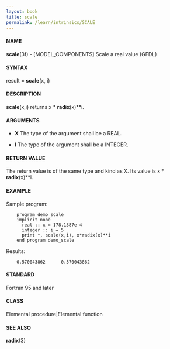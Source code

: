 ```yaml
---
layout: book
title: scale
permalink: /learn/intrinsics/SCALE
---
```

#### NAME

__scale__(3f) - \[MODEL\_COMPONENTS\] Scale a real value
(GFDL)

#### SYNTAX

result = __scale__(x, i)

#### DESCRIPTION

__scale__(x,i) returns x \* __radix__(x)\*\*i.

#### ARGUMENTS

  - __X__
    The type of the argument shall be a REAL.

  - __I__
    The type of the argument shall be a INTEGER.

#### RETURN VALUE

The return value is of the same type and kind as X. Its value is x \*
__radix__(x)\*\*i.

#### EXAMPLE

Sample program:

```
    program demo_scale
    implicit none
      real :: x = 178.1387e-4
      integer :: i = 5
      print *, scale(x,i), x*radix(x)**i
    end program demo_scale
```

Results:

```
    0.570043862      0.570043862
```

#### STANDARD

Fortran 95 and later

#### CLASS

Elemental procedure\|Elemental function

#### SEE ALSO

__radix__(3)

